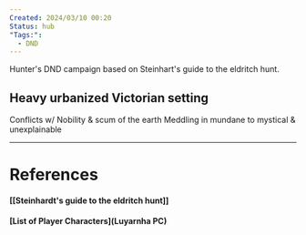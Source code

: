 ```yaml
---
Created: 2024/03/10 00:20
Status: hub
"Tags:":
  - DND
---
```

Hunter's DND campaign based on Steinhart's guide to the eldritch hunt.

## Heavy urbanized Victorian setting

Conflicts w/ Nobility & scum of the earth
Meddling in mundane to mystical & unexplainable

---
# References
#### [[Steinhardt's guide to the eldritch hunt]]
#### [List of Player Characters](Luyarnha PC)